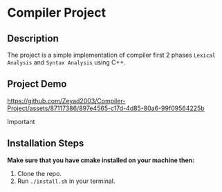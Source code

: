 # Compiler Project 

## Description

The project is a simple implementation of compiler first 2 phases `Lexical Analysis` and `Syntax Analysis` using C++.


## Project Demo

https://github.com/Zeyad2003/Compiler-Project/assets/87117386/897e4565-c17d-4d85-80a6-99f09564225b

> [!IMPORTANT]
> ## Installation Steps
> **Make sure that you have cmake installed on your machine then:**
> 1. Clone the repo.
> 2. Run `./install.sh` in your terminal.
